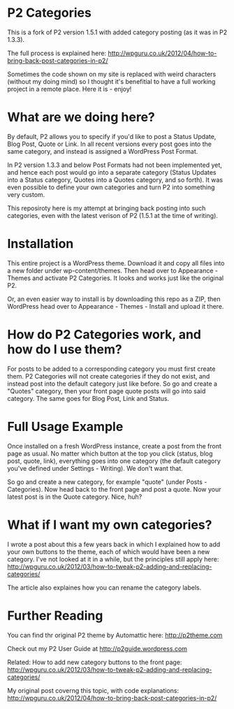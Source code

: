 P2 Categories
=============

This is a fork of P2 version 1.5.1 with added category posting (as it was in P2 1.3.3). 

The full process is explained here: http://wpguru.co.uk/2012/04/how-to-bring-back-post-categories-in-p2/

Sometimes the code shown on my site is replaced with weird characters (without my doing mind) so I thought it's benefitial to have a full working project in a remote place. Here it is - enjoy!


What are we doing here?
=======================

By default, P2 allows you to specify if you'd like to post a Status Update, Blog Post, Quote or Link. In all recent versions every post goes into the same category, and instead is assigned a WordPress Post Format. 

In P2 version 1.3.3 and below Post Formats had not been implemented yet, and hence each post would go into a separate category (Status Updates into a Status category, Quotes into a Quotes category, and so forth). It was even possible to define your own categories and turn P2 into something very custom.

This reposiroty here is my attempt at bringing back posting into such categories, even with the latest verison of P2 (1.5.1 at the time of writing).


Installation
============

This entire project is a WordPress theme. Download it and copy all files into a new folder under wp-content/themes. Then head over to Appearance - Themes and activate P2 Categories. It looks and works just like the original P2.

Or, an even easier way to install is by downloading this repo as a ZIP, then WordPress head over to Appearance - Themes - Install and upload it there.


How do P2 Categories work, and how do I use them?
=================================================

For posts to be added to a corresponding category you must first create them. P2 Categories will not create categories if they do not exist, and instead post into the default category just like before. So go and create a "Quotes" category, then your front page quote posts will go into said category. The same goes for Blog Post, Link and Status.


Full Usage Example
==================

Once installed on a fresh WordPress instance, create a post from the front page as usual. No matter which button at the top you click (status, blog post, quote, link), everything goes into one category (the default category you've defined under Settings - Writing). We don't want that.

So go and create a new category, for example "quote" (under Posts - Categories). Now head back to the front page and post a quote. Now your latest post is in the Quote category. Nice, huh?


What if I want my own categories?
=================================

I wrote a post about this a few years back in which I explained how to add your own buttons to the theme, each of which would have been a new category. I've not looked at it in a while, but the principles still apply here: http://wpguru.co.uk/2012/03/how-to-tweak-p2-adding-and-replacing-categories/

The article also explaines how you can rename the category labels. 


Further Reading
================

You can find thr original P2 theme by Automattic here:
http://p2theme.com

Check out my P2 User Guide at http://p2guide.wordpress.com

Related: How to add new category buttons to the front page: http://wpguru.co.uk/2012/03/how-to-tweak-p2-adding-and-replacing-categories/

My original post coverng this topic, with code explanations: http://wpguru.co.uk/2012/04/how-to-bring-back-post-categories-in-p2/
